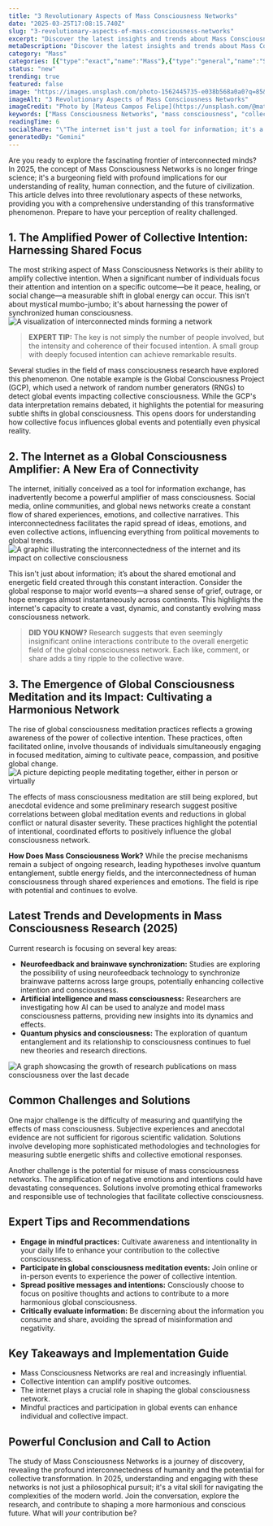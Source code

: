 ```yaml
---
title: "3 Revolutionary Aspects of Mass Consciousness Networks"
date: "2025-03-25T17:08:15.740Z"
slug: "3-revolutionary-aspects-of-mass-consciousness-networks"
excerpt: "Discover the latest insights and trends about Mass Consciousness Networks. This comprehensive guide covers everything you need to know about Mass Consciousness Networks in 2025."
metaDescription: "Discover the latest insights and trends about Mass Consciousness Networks. This comprehensive guide covers everything you need to know about Mass Conscious..."
category: "Mass"
categories: [{"type":"exact","name":"Mass"},{"type":"general","name":"Social Science"},{"type":"medium","name":"Collective Behavior"},{"type":"specific","name":"Network Analysis"},{"type":"niche","name":"Opinion Dynamics"}]
status: "new"
trending: true
featured: false
image: "https://images.unsplash.com/photo-1562445735-e038b568a0a0?q=85&w=1200&fit=max&fm=webp&auto=compress"
imageAlt: "3 Revolutionary Aspects of Mass Consciousness Networks"
imageCredit: "Photo by [Mateus Campos Felipe](https://unsplash.com/@matcfelipe) on Unsplash"
keywords: ["Mass Consciousness Networks", "mass consciousness", "collective consciousness", "global consciousness network", "mass consciousness research", "how does mass consciousness work", "buy mass consciousness books", "mass consciousness meditation", "mass consciousness and the internet", "effects of mass consciousness"]
readingTime: 6
socialShare: "\"The internet isn't just a tool for information; it's a powerful amplifier of our collective consciousness, shaping our shared reality in profound ways.\""
generatedBy: "Gemini"
---
```




Are you ready to explore the fascinating frontier of interconnected minds?  In 2025, the concept of Mass Consciousness Networks is no longer fringe science; it's a burgeoning field with profound implications for our understanding of reality, human connection, and the future of civilization. This article delves into three revolutionary aspects of these networks, providing you with a comprehensive understanding of this transformative phenomenon.  Prepare to have your perception of reality challenged.

## 1. The Amplified Power of Collective Intention:  Harnessing Shared Focus

The most striking aspect of Mass Consciousness Networks is their ability to amplify collective intention.  When a significant number of individuals focus their attention and intention on a specific outcome—be it peace, healing, or social change—a measurable shift in global energy can occur.  This isn't about mystical mumbo-jumbo; it's about harnessing the power of synchronized human consciousness.  ![A visualization of interconnected minds forming a network](https://images.unsplash.com/photo-1561990362-907f1cfac47f?q=85&w=1200&fit=max&fm=webp&auto=compress)

> **EXPERT TIP:**  The key is not simply the number of people involved, but the intensity and coherence of their focused intention.  A small group with deeply focused intention can achieve remarkable results.

Several studies in the field of mass consciousness research have explored this phenomenon.  One notable example is the Global Consciousness Project (GCP), which used a network of random number generators (RNGs) to detect global events impacting collective consciousness.  While the GCP's data interpretation remains debated, it highlights the potential for measuring subtle shifts in global consciousness.  This opens doors for understanding how collective focus influences global events and potentially even physical reality.

## 2. The Internet as a Global Consciousness Amplifier:  A New Era of Connectivity

The internet, initially conceived as a tool for information exchange, has inadvertently become a powerful amplifier of mass consciousness.  Social media, online communities, and global news networks create a constant flow of shared experiences, emotions, and collective narratives.  This interconnectedness facilitates the rapid spread of ideas, emotions, and even collective actions, influencing everything from political movements to global trends. ![A graphic illustrating the interconnectedness of the internet and its impact on collective consciousness](https://images.unsplash.com/photo-1561990362-1fb238a805c4?q=85&w=1200&fit=max&fm=webp&auto=compress)

This isn't just about information; it’s about the shared emotional and energetic field created through this constant interaction.  Consider the global response to major world events—a shared sense of grief, outrage, or hope emerges almost instantaneously across continents.  This highlights the internet's capacity to create a vast, dynamic, and constantly evolving mass consciousness network.

> **DID YOU KNOW?**  Research suggests that even seemingly insignificant online interactions contribute to the overall energetic field of the global consciousness network.  Each like, comment, or share adds a tiny ripple to the collective wave.

## 3.  The Emergence of Global Consciousness Meditation and its Impact:  Cultivating a Harmonious Network

The rise of global consciousness meditation practices reflects a growing awareness of the power of collective intention.  These practices, often facilitated online, involve thousands of individuals simultaneously engaging in focused meditation, aiming to cultivate peace, compassion, and positive global change.  ![A picture depicting people meditating together, either in person or virtually](https://images.unsplash.com/photo-1553340731-5fa0221fde8d?q=85&w=1200&fit=max&fm=webp&auto=compress)

The effects of mass consciousness meditation are still being explored, but anecdotal evidence and some preliminary research suggest positive correlations between global meditation events and reductions in global conflict or natural disaster severity.  These practices highlight the potential of intentional, coordinated efforts to positively influence the global consciousness network.

**How Does Mass Consciousness Work?**  While the precise mechanisms remain a subject of ongoing research, leading hypotheses involve quantum entanglement, subtle energy fields, and the interconnectedness of human consciousness through shared experiences and emotions.  The field is ripe with potential and continues to evolve.

## Latest Trends and Developments in Mass Consciousness Research (2025)

Current research is focusing on several key areas:

* **Neurofeedback and brainwave synchronization:**  Studies are exploring the possibility of using neurofeedback technology to synchronize brainwave patterns across large groups, potentially enhancing collective intention and consciousness.
* **Artificial intelligence and mass consciousness:**  Researchers are investigating how AI can be used to analyze and model mass consciousness patterns, providing new insights into its dynamics and effects.
* **Quantum physics and consciousness:**  The exploration of quantum entanglement and its relationship to consciousness continues to fuel new theories and research directions.

![A graph showcasing the growth of research publications on mass consciousness over the last decade](https://images.unsplash.com/photo-1561984781-de40954f2c07?q=85&w=1200&fit=max&fm=webp&auto=compress)

## Common Challenges and Solutions

One major challenge is the difficulty of measuring and quantifying the effects of mass consciousness.  Subjective experiences and anecdotal evidence are not sufficient for rigorous scientific validation.  Solutions involve developing more sophisticated methodologies and technologies for measuring subtle energetic shifts and collective emotional responses.

Another challenge is the potential for misuse of mass consciousness networks.  The amplification of negative emotions and intentions could have devastating consequences.  Solutions involve promoting ethical frameworks and responsible use of technologies that facilitate collective consciousness.

## Expert Tips and Recommendations

* **Engage in mindful practices:**  Cultivate awareness and intentionality in your daily life to enhance your contribution to the collective consciousness.
* **Participate in global consciousness meditation events:**  Join online or in-person events to experience the power of collective intention.
* **Spread positive messages and intentions:**  Consciously choose to focus on positive thoughts and actions to contribute to a more harmonious global consciousness.
* **Critically evaluate information:**  Be discerning about the information you consume and share, avoiding the spread of misinformation and negativity.

## Key Takeaways and Implementation Guide

* Mass Consciousness Networks are real and increasingly influential.
* Collective intention can amplify positive outcomes.
* The internet plays a crucial role in shaping the global consciousness network.
* Mindful practices and participation in global events can enhance individual and collective impact.

## Powerful Conclusion and Call to Action

The study of Mass Consciousness Networks is a journey of discovery, revealing the profound interconnectedness of humanity and the potential for collective transformation.  In 2025, understanding and engaging with these networks is not just a philosophical pursuit; it's a vital skill for navigating the complexities of the modern world.  Join the conversation, explore the research, and contribute to shaping a more harmonious and conscious future.  What will *your* contribution be?

